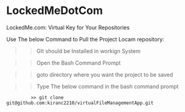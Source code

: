 # LockedMeDotCom
LockedMe.com: Virtual Key for Your Repositories


Use The below Command to Pull the Project Locam repository:

>> GIt should be Installed in workign System

>> Open the Bash Command Prompt

>> goto directory where you want the project to be saved

>> Type The below command in the bash command prompt

             >> git clone git@github.com:kiranc2210/virtualFileManagementApp.git
